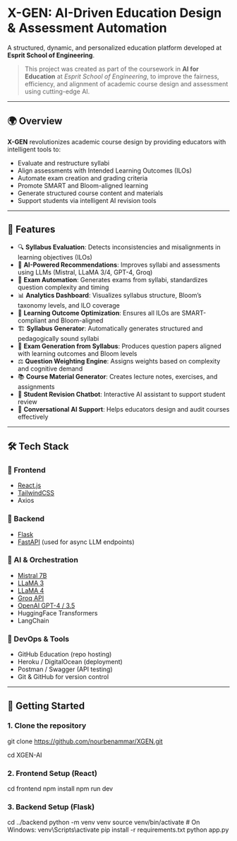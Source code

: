 # X-GEN: AI-Driven Education Design & Assessment Automation

A structured, dynamic, and personalized education platform developed at **Esprit School of Engineering**.

> This project was created as part of the coursework in **AI for Education** at *Esprit School of Engineering*, to improve the fairness, efficiency, and alignment of academic course design and assessment using cutting-edge AI.

---

## 🌍 Overview

**X-GEN** revolutionizes academic course design by providing educators with intelligent tools to:
- Evaluate and restructure syllabi
- Align assessments with Intended Learning Outcomes (ILOs)
- Automate exam creation and grading criteria
- Promote SMART and Bloom-aligned learning
- Generate structured course content and materials
- Support students via intelligent AI revision tools

---

## 🚀 Features

- 🔍 **Syllabus Evaluation**: Detects inconsistencies and misalignments in learning objectives (ILOs)
- 🧠 **AI-Powered Recommendations**: Improves syllabi and assessments using LLMs (Mistral, LLaMA 3/4, GPT-4, Groq)
- 📝 **Exam Automation**: Generates exams from syllabi, standardizes question complexity and timing
- 📊 **Analytics Dashboard**: Visualizes syllabus structure, Bloom’s taxonomy levels, and ILO coverage
- 🎯 **Learning Outcome Optimization**: Ensures all ILOs are SMART-compliant and Bloom-aligned
- 🏗️ **Syllabus Generator**: Automatically generates structured and pedagogically sound syllabi
- 🧾 **Exam Generation from Syllabus**: Produces question papers aligned with learning outcomes and Bloom levels
- ⚖️ **Question Weighting Engine**: Assigns weights based on complexity and cognitive demand
- 📚 **Course Material Generator**: Creates lecture notes, exercises, and assignments
- 🤖 **Student Revision Chatbot**: Interactive AI assistant to support student review
- 💬 **Conversational AI Support**: Helps educators design and audit courses effectively

---

## 🛠 Tech Stack

### 🎨 Frontend
- [React.js](https://reactjs.org/)
- [TailwindCSS](https://tailwindcss.com/)
- Axios

### 🔧 Backend
- [Flask](https://flask.palletsprojects.com/)
- [FastAPI](https://fastapi.tiangolo.com/) (used for async LLM endpoints)

### 🧠 AI & Orchestration
- [Mistral 7B](https://mistral.ai/)
- [LLaMA 3](https://ai.meta.com/llama/)
- [LLaMA 4](https://llama.meta.com/)
- [Groq API](https://groq.com/)
- [OpenAI GPT-4 / 3.5](https://platform.openai.com/)
- HuggingFace Transformers
- LangChain

### 🧪 DevOps & Tools
- GitHub Education (repo hosting)
- Heroku / DigitalOcean (deployment)
- Postman / Swagger (API testing)
- Git & GitHub for version control


---

## 🚀 Getting Started

### 1. Clone the repository

git clone https://github.com/nourbenammar/XGEN.git

cd XGEN-AI
 
### 2. Frontend Setup (React)
cd frontend
npm install
npm run dev
 
### 3. Backend Setup (Flask)

cd ../backend
python -m venv venv
source venv/bin/activate  # On Windows: venv\Scripts\activate
pip install -r requirements.txt
python app.py
